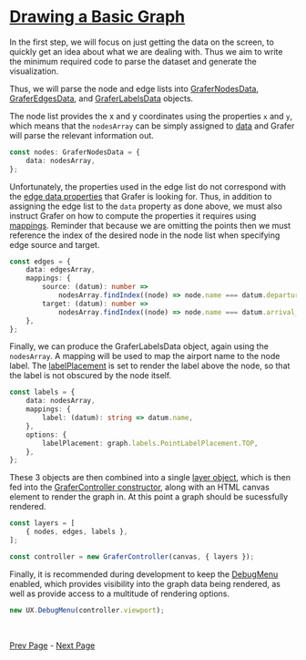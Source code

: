 
# [Drawing a Basic Graph](../../examples/src/quickstart/quickstart-1.ts)

In the first step, we will focus on just getting the data on the screen, to quickly get an idea about what we are dealing with. Thus we aim to write the minimum required code to parse the dataset and generate the visualization.

Thus, we will parse the node and edge lists into [GraferNodesData](../api/grafer-nodes-data.md), [GraferEdgesData](../api/grafer-edges-data.md), and [GraferLabelsData](../api/grafer-edges-data.md) objects.

The node list provides the x and y coordinates using the properties `x` and `y`, which means that the `nodesArray` can be simply assigned to [data](../api/grafer-nodes-data.md#data) and Grafer will parse the relevant information out.

```ts
const nodes: GraferNodesData = {
    data: nodesArray,
};
```

Unfortunately, the properties used in the edge list do not correspond with the [edge data properties](../api/grafer-edges-data.md#data) that Grafer is looking for. Thus, in addition to assigning the edge list to the `data` property as done above, we must also instruct Grafer on how to compute the properties it requires using [mappings](./mappings.md). Reminder that because we are omitting the points then we must reference the index of the desired node in the node list when specifying edge source and target.

```ts
const edges = {
    data: edgesArray,
    mappings: {
        source: (datum): number =>
            nodesArray.findIndex((node) => node.name === datum.departure_airport),
        target: (datum): number =>
            nodesArray.findIndex((node) => node.name === datum.arrival_airport),
    },
};
```

Finally, we can produce the GraferLabelsData object, again using the `nodesArray`. A mapping will be used to map the airport name to the node label. The [labelPlacement](../api/grafer-labels-data.md#options) is set to render the label above the node, so that the label is not obscured by the node itself.

```ts
const labels = {
    data: nodesArray,
    mappings: {
        label: (datum): string => datum.name,
    },
    options: {
        labelPlacement: graph.labels.PointLabelPlacement.TOP,
    },
};
```

These 3 objects are then combined into a single [layer object](../api/grafer-layer-data.md), which is then fed into the [GraferController constructor](../api/grafer-controller.md#constructor), along with an HTML canvas element to render the graph in. At this point a graph should be sucessfully rendered.

```ts
const layers = [
    { nodes, edges, labels },
];

const controller = new GraferController(canvas, { layers });
```

Finally, it is recommended during development to keep the [DebugMenu](../api/debug-menu.md) enabled, which provides visibility into the graph data being rendered, as well as provide access to a multitude of rendering options.

```ts
new UX.DebugMenu(controller.viewport);
```

<br>

[Prev Page](./quickstart-0.md) - [Next Page](./quickstart-2.md)